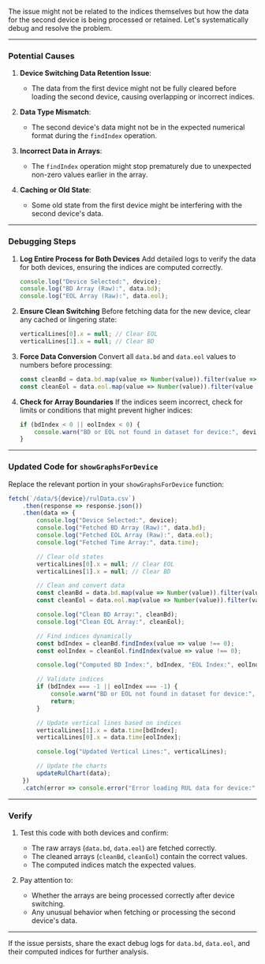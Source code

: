 The issue might not be related to the indices themselves but how the data for the second device is being processed or retained. Let's systematically debug and resolve the problem.

---

### Potential Causes
1. **Device Switching Data Retention Issue**:
   - The data from the first device might not be fully cleared before loading the second device, causing overlapping or incorrect indices.

2. **Data Type Mismatch**:
   - The second device's data might not be in the expected numerical format during the `findIndex` operation.

3. **Incorrect Data in Arrays**:
   - The `findIndex` operation might stop prematurely due to unexpected non-zero values earlier in the array.

4. **Caching or Old State**:
   - Some old state from the first device might be interfering with the second device's data.

---

### Debugging Steps

1. **Log Entire Process for Both Devices**
   Add detailed logs to verify the data for both devices, ensuring the indices are computed correctly.

   ```javascript
   console.log("Device Selected:", device);
   console.log("BD Array (Raw):", data.bd);
   console.log("EOL Array (Raw):", data.eol);
   ```

2. **Ensure Clean Switching**
   Before fetching data for the new device, clear any cached or lingering state:
   ```javascript
   verticalLines[0].x = null; // Clear EOL
   verticalLines[1].x = null; // Clear BD
   ```

3. **Force Data Conversion**
   Convert all `data.bd` and `data.eol` values to numbers before processing:
   ```javascript
   const cleanBd = data.bd.map(value => Number(value)).filter(value => !isNaN(value));
   const cleanEol = data.eol.map(value => Number(value)).filter(value => !isNaN(value));
   ```

4. **Check for Array Boundaries**
   If the indices seem incorrect, check for limits or conditions that might prevent higher indices:
   ```javascript
   if (bdIndex < 0 || eolIndex < 0) {
       console.warn("BD or EOL not found in dataset for device:", device);
   }
   ```

---

### Updated Code for `showGraphsForDevice`

Replace the relevant portion in your `showGraphsForDevice` function:

```javascript
fetch(`/data/${device}/rulData.csv`)
    .then(response => response.json())
    .then(data => {
        console.log("Device Selected:", device);
        console.log("Fetched BD Array (Raw):", data.bd);
        console.log("Fetched EOL Array (Raw):", data.eol);
        console.log("Fetched Time Array:", data.time);

        // Clear old states
        verticalLines[0].x = null; // Clear EOL
        verticalLines[1].x = null; // Clear BD

        // Clean and convert data
        const cleanBd = data.bd.map(value => Number(value)).filter(value => !isNaN(value));
        const cleanEol = data.eol.map(value => Number(value)).filter(value => !isNaN(value));

        console.log("Clean BD Array:", cleanBd);
        console.log("Clean EOL Array:", cleanEol);

        // Find indices dynamically
        const bdIndex = cleanBd.findIndex(value => value !== 0);
        const eolIndex = cleanEol.findIndex(value => value !== 0);

        console.log("Computed BD Index:", bdIndex, "EOL Index:", eolIndex);

        // Validate indices
        if (bdIndex === -1 || eolIndex === -1) {
            console.warn("BD or EOL not found in dataset for device:", device);
            return;
        }

        // Update vertical lines based on indices
        verticalLines[1].x = data.time[bdIndex];
        verticalLines[0].x = data.time[eolIndex];

        console.log("Updated Vertical Lines:", verticalLines);

        // Update the charts
        updateRulChart(data);
    })
    .catch(error => console.error("Error loading RUL data for device:", device, error));
```

---

### Verify
1. Test this code with both devices and confirm:
   - The raw arrays (`data.bd`, `data.eol`) are fetched correctly.
   - The cleaned arrays (`cleanBd`, `cleanEol`) contain the correct values.
   - The computed indices match the expected values.

2. Pay attention to:
   - Whether the arrays are being processed correctly after device switching.
   - Any unusual behavior when fetching or processing the second device's data.

---

If the issue persists, share the exact debug logs for `data.bd`, `data.eol`, and their computed indices for further analysis.
